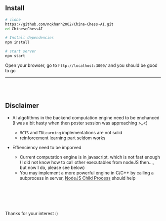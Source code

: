 ## Install
```bash
# clone
https://github.com/nqkhanh2002/China-Chess-AI.git
cd ChineseChessAI 

# Install dependencies
npm install

# start server
npm start

```
Open your browser, go to `http://localhost:3000/` and you should be good to go 

--------------

<br><br>

## Disclaimer
- AI algofithms in the backend computation engine need to be enchanced (I was a bit hasty when then poster session was approaching >\_<)
    - `MCTS` and `TDLearning` implementations are not solid
    - reinforcement learning part seldom works

- Effienciency need to be imporved
    - Current computation engine is in javascript, which is not fast enough (I did not know how to call other executables from nodeJS then..., but now I do, please see below)
    - You may implement a more powerful engine in C/C++ by calling a subprocess in server, [NodeJS Child Process](https://nodejs.org/api/child_process.html) should help



<br><br>
--------------
Thanks for your interest :)
<br><br>
